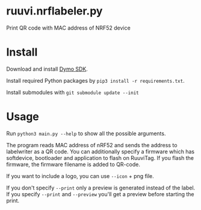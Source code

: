 # ruuvi.nrflabeler.py
Print QR code with MAC address of NRF52 device

# Install
Download and install [Dymo SDK](https://www.dymo.com/en-US/online-support/online-support-sdk). 

Install required Python packages by `pip3 install -r requirements.txt`.

Install submodules with `git submodule update --init`

# Usage
Run `python3 main.py --help` to show all the possible arguments.

The program reads MAC address of nRF52 and sends the address to labelwriter as a QR code.
You can additionally specify a firmware which has softdevice, bootloader and application to 
flash on RuuviTag. If you flash the firmware, the firmware filename is added to QR-code.

If you want to include a logo, you can use `--icon` + png file. 

If you don't specify `--print` only a preview is generated instead of the label. 
If you specify `--print` and `--preview` you'll get a preview before starting the print.
